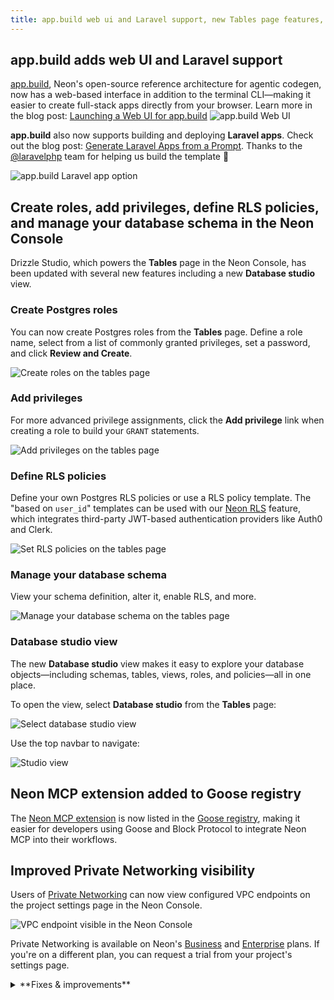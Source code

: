 ```yaml
---
title: app.build web ui and Laravel support, new Tables page features, and more
---
```


## app.build adds web UI and Laravel support

[app.build](https://app.build), Neon's open-source reference architecture for agentic codegen, now has a web-based interface in addition to the terminal CLI—making it easier to create full-stack apps directly from your browser. Learn more in the blog post: [Launching a Web UI for app.build](https://neon.com/blog/launching-a-web-ui-for-app-build)
![app.build Web UI](/docs/relnotes/app_build_web_ui.png)

**app.build** also now supports building and deploying **Laravel apps**. Check out the blog post: [Generate Laravel Apps from a Prompt](https://neon.com/blog/generate-laravel-apps-from-a-prompt). Thanks to the [@laravelphp](https://x.com/laravelphp) team for helping us build the template 🤝

![app.build Laravel app option](/docs/relnotes/app_build_laravel.png)

## Create roles, add privileges, define RLS policies, and manage your database schema in the Neon Console

Drizzle Studio, which powers the **Tables** page in the Neon Console, has been updated with several new features including a new **Database studio** view.

### Create Postgres roles

You can now create Postgres roles from the **Tables** page. Define a role name, select from a list of commonly granted privileges, set a password, and click **Review and Create**.

![Create roles on the tables page](/docs/relnotes/tables_page_create_roles.png)

### Add privileges

For more advanced privilege assignments, click the **Add privilege** link when creating a role to build your `GRANT` statements.

![Add privileges on the tables page](/docs/relnotes/tables_page_add_privileges.png)

### Define RLS policies

Define your own Postgres RLS policies or use a RLS policy template. The "based on `user_id`" templates can be used with our [Neon RLS](/docs/guides/neon-rls) feature, which integrates third-party JWT-based authentication providers like Auth0 and Clerk.

![Set RLS policies on the tables page](/docs/relnotes/tables_page_rls_policies.png)

### Manage your database schema

View your schema definition, alter it, enable RLS, and more.

![Manage your database schema on the tables page](/docs/relnotes/tables_page_manage_schema.png)

### Database studio view

The new **Database studio** view makes it easy to explore your database objects—including schemas, tables, views, roles, and policies—all in one place.

To open the view, select **Database studio** from the **Tables** page:

![Select database studio view](/docs/relnotes/tables_page_select_studio_view.png)

Use the top navbar to navigate:

![Studio view](/docs/relnotes/tables_page_studio_view.png)

## Neon MCP extension added to Goose registry

The [Neon MCP extension](https://block.github.io/goose/docs/mcp/neon-mcp/) is now listed in the [Goose registry](https://block.github.io/goose/), making it easier for developers using Goose and Block Protocol to integrate Neon MCP into their workflows.

## Improved Private Networking visibility

Users of [Private Networking](/docs/guides/neon-private-networking) can now view configured VPC endpoints on the project settings page in the Neon Console.

![VPC endpoint visible in the Neon Console](/docs/relnotes/private_networking_ui.png)

Private Networking is available on Neon's [Business](/docs/introduction/plans#business) and [Enterprise](/docs/introduction/plans#enterprise) plans. If you're on a different plan, you can request a trial from your project's settings page.

<details>

<summary>**Fixes & improvements**</summary>

- **Fixes**
  - Fixed an issue where a project shared with a collaborator was not visible in the collaborator's shared projects list.
  - Fixed an issue on the **Edit compute** modal that caused scale values to collide when the scale included all supported autoscaling CU sizes.

</details>
